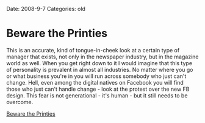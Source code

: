 Date: 2008-9-7
Categories: old

# Beware the Printies

This is an accurate, kind of tongue-in-cheek look at a certain type of manager that exists, not only in the newspaper industry, but in the magazine world as well.  When you get right down to it I would imagine that this type of personality is prevalent in almost all industries.  No matter where you go or what business you're in you will run across somebody who just can't change.  Hell, even among the digital natives on Facebook you will find those who just can't handle change - look at the protest over the new FB design.  This fear is not generational - it's human - but it still needs to be overcome.

<a href="http://recoveringjournalist.typepad.com/recovering_journalist/2008/08/beware-the-printies.html">Beware the Printies</a>
